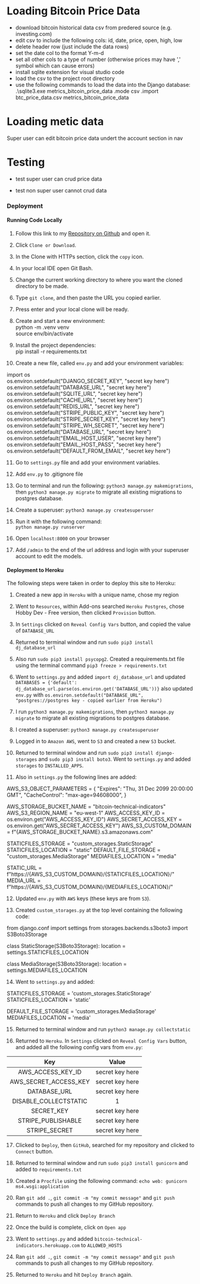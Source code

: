 

# Loading Bitcoin Price Data
- download bitcoin historical data csv from predered source (e.g. investing.com)
- edit csv to include the following cols: id, date, price, open, high, low
- delete header row (just include the data rows)
- set the date col to the format Y-m-d
- set all other cols to a type of number (otherwise prices may have ',' symbol which can cause errors)
- install sqlite extension for visual studio code
- load the csv to the project root directory
- use the following commands to load the data into the Django database:
    .\sqlite3.exe metrics_bitcoin_price_data
    .mode csv
    .import btc_price_data.csv metrics_bitcoin_price_data

# Loading metic data




Super user can edit bitcoin price data undert the account section in nav



# Testing
- test super user can crud price data

- test non super user cannot crud data

### Deployment

#### Running Code Locally


1. Follow this link to my [Repository on Github](https://github.com/Wbwren/bitcoin-technical-indicators) and open it.

2. Click `Clone or Download`.

3. In the Clone with HTTPs section, click the `copy` icon.

4. In your local IDE open Git Bash.

5. Change the current working directory to where you want the cloned directory to be made.

6. Type `git clone`, and then paste the URL you copied earlier.

7. Press enter and your local clone will be ready.

8. Create and start a new environment:  
python -m .venv venv  
source env/bin/activate

9. Install the project dependencies:  
pip install -r requirements.txt

10. Create a new file, called `env.py` and add your environment variables:

import os  
os.environ.setdefault("DJANGO_SECRET_KEY", "secret key here")
os.environ.setdefault("DATABASE_URL", "secret key here")
os.environ.setdefault("SQLITE_URL", "secret key here")
os.environ.setdefault("CACHE_URL", "secret key here")
os.environ.setdefault("REDIS_URL", "secret key here")
os.environ.setdefault("STRIPE_PUBLIC_KEY", "secret key here")
os.environ.setdefault("STRIPE_SECRET_KEY", "secret key here")
os.environ.setdefault("STRIPE_WH_SECRET", "secret key here")
os.environ.setdefault("DATABASE_URL", "secret key here")
os.environ.setdefault("EMAIL_HOST_USER", "secret key here")
os.environ.setdefault("EMAIL_HOST_PASS", "secret key here")
os.environ.setdefault("DEFAULT_FROM_EMAIL", "secret key here")

11. Go to `settings.py` file and add your environment variables.

12. Add `env.py` to .gitignore file

13. Go to terminal and run the following: `python3 manage.py makemigrations`, then `python3 manage.py migrate` to migrate all existing migrations to postgres database.

14. Create a superuser: `python3 manage.py createsuperuser`

15. Run it with the following command:  
`python manage.py runserver`

16. Open `localhost:8000` on your browser

17.  Add `/admin` to the end of the url address and login with your superuser account to edit the models.

#### Deployment to Heroku

The following steps were taken in order to deploy this site to Heroku:

1. Created a new app in `Heroku` with a unique name, chose my region

2. Went to `Resources`, within Add-ons searched `Heroku Postgres`, chose Hobby Dev - Free version, then clicked `Provision` button.

3. In `Settings` clicked on `Reveal Config Vars` button, and copied the value of `DATABASE_URL`

4. Returned to terminal window and run `sudo pip3 install dj_database_url`

5. Also run `sudo pip3 install psycopg2`. Created a requirements.txt file using the terminal command `pip3 freeze > requirements.txt`

6. Went to `settings.py` and added `import dj_database_url` and updated `DATABASES = {'default': dj_database_url.parse(os.environ.get('DATABASE_URL'))}` also
updated `env.py` with `os.environ.setdefault("DATABASE_URL", "postgres://postgres key - copied earlier from Heroku")`

7. I run `python3 manage.py makemigrations`, then `python3 manage.py migrate` to migrate all existing migrations to postgres database.

8. I created a superuser: `python3 manage.py createsuperuser`

9. Logged in to `Amazon AWS`, went to `S3` and created a new `S3` bucket.

10. Returned to terminal window and run `sudo pip3 install django-storages` and `sudo pip3 install boto3`. Went to `settings.py` and added `storages` to `INSTALLED_APPS`.

11. Also in `settings.py` the following lines are added:

AWS_S3_OBJECT_PARAMETERS = {
    "Expires": "Thu, 31 Dec 2099 20:00:00 GMT",
    "CacheControl": "max-age=94608000",
}

AWS_STORAGE_BUCKET_NAME = "bitcoin-technical-indicators"
AWS_S3_REGION_NAME = "eu-west-1"
AWS_ACCESS_KEY_ID = os.environ.get("AWS_ACCESS_KEY_ID")
AWS_SECRET_ACCESS_KEY = os.environ.get("AWS_SECRET_ACCESS_KEY")
AWS_S3_CUSTOM_DOMAIN = f"{AWS_STORAGE_BUCKET_NAME}.s3.amazonaws.com"

STATICFILES_STORAGE = "custom_storages.StaticStorage"
STATICFILES_LOCATION = "static"
DEFAULT_FILE_STORAGE = "custom_storages.MediaStorage"
MEDIAFILES_LOCATION = "media"

STATIC_URL = f"https://{AWS_S3_CUSTOM_DOMAIN}/{STATICFILES_LOCATION}/"
MEDIA_URL = f"https://{AWS_S3_CUSTOM_DOMAIN}/{MEDIAFILES_LOCATION}/"

12. Updated `env.py` with `AWS` keys (these keys are from `S3`).

13. Created `custom_storages.py` at the top level containing the following code:

from django.conf import settings
from storages.backends.s3boto3 import S3Boto3Storage


class StaticStorage(S3Boto3Storage):
    location = settings.STATICFILES_LOCATION


class MediaStorage(S3Boto3Storage):
    location = settings.MEDIAFILES_LOCATION

14. Went to `settings.py` and added:
  
STATICFILES_STORAGE = 'custom_storages.StaticStorage'
STATICFILES_LOCATION = 'static'

DEFAULT_FILE_STORAGE = 'custom_storages.MediaStorage'
MEDIAFILES_LOCATION = 'media'

15. Returned to terminal window and run `python3 manage.py collectstatic`

16. Returned to `Heroku`. In `Settings` clicked on `Reveal Config Vars` button, and added all the following config vars from `env.py`:

| Key         | Value | 
|:-------------:| :----: | 
|  AWS_ACCESS_KEY_ID | secret key here  |
|  AWS_SECRET_ACCESS_KEY | secret key here |
|  DATABASE_URL | secret key here |
|  DISABLE_COLLECTSTATIC| 1 |
|  SECRET_KEY | secret key here |
|  STRIPE_PUBLISHABLE | secret key here |
|  STRIPE_SECRET| secret key here |

17. Clicked to `Deploy`, then `GitHub`, searched for my repository and clicked to `Connect` button.

18. Returned to terminal window and run `sudo pip3 install gunicorn` and added to `requirements.txt`

19. Created a `Procfile` using the following command: `echo web: gunicorn ms4.wsgi:application`

20. Ran `git add .`, `git commit -m "my commit message"` and `git push` commands to push all changes to my GitHub repository.

20. Return to `Heroku` and click `Deploy Branch`

21. Once the build is complete, click on `Open app`

22. Went to `settings.py` and added `bitcoin-technical-indicators.herokuapp.com` to `ALLOWED_HOSTS`

23. Ran `git add .`, `git commit -m "my commit message"` and `git push` commands to push all changes to my GitHub repository.

24. Returned to `Heroku` and hit `Deploy Branch` again.
